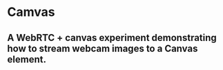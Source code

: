 # Camvas
## A WebRTC + canvas experiment demonstrating how to stream webcam images to a Canvas element.
